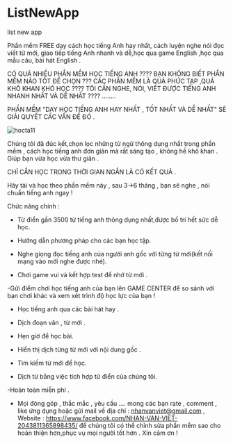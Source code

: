 # ListNewApp
list new app

Phần mềm FREE dạy cách học tiếng Anh hay nhất, cách luyện nghe nói đọc viết từ mới, giao tiếp tiếng Anh nhanh và dễ,học qua game English ,học qua mẫu câu, bài hát English .

CÓ QUÁ NHIỀU PHẦN MỀM HỌC TIẾNG ANH ????
BẠN KHÔNG BIẾT PHẦN MỀM NÀO TỐT ĐỂ CHỌN ???
CÁC PHẦN MỀM LÀ QUÁ PHỨC TẠP ,QUÁ KHÔ KHAN KHÓ HỌC ????
TÔI CẦN NGHE, NÓI, VIẾT ĐƯỢC TIẾNG ANH NHANH NHẤT VÀ DỄ NHẤT ????
........

PHẦN MỀM "DẠY HỌC TIẾNG ANH HAY NHẤT , TỐT NHẤT VÀ DỄ NHẤT" SẼ GIẢI QUYẾT CÁC VẤN ĐỀ ĐÓ .

![hocta11](https://user-images.githubusercontent.com/24662797/122659394-07c21880-d1a2-11eb-82d3-78cb8120936c.png)


Chúng tôi đã đúc kết,chọn lọc những từ ngữ thông dụng nhất trong phần mềm , cách học tiếng anh đơn giản mà rất sáng tạo , không hề khô khan . Giúp bạn vừa học vừa thư giãn .

CHỈ CẦN HỌC TRONG THỜI GIAN NGẮN LÀ CÓ KẾT QUẢ .

Hãy tải và học theo phần mềm này , sau 3->6 tháng , bạn sẽ nghe , nói chuẩn tiếng anh ngay !

Chức năng chính :

- Từ điển gần 3500 từ tiếng anh thông dụng nhất,được bố trí hết sức dễ học.

- Hướng dẫn phương pháp cho các bạn học tập.

- Nghe giọng đọc tiếng anh của người anh gốc với từng từ mới(kết nối mạng vào mới nghe được nhé).

- Chơi game vui và kết hợp test để nhớ từ mới .

-Gửi điểm chơi học tiếng anh của bạn lên GAME CENTER để so sánh với bạn chơi khác và xem xét trình độ học lực của bạn !

- Học tiếng anh qua các bài hát hay .

- Dịch đoạn văn ,  từ mới .

- Hẹn giờ để học bài.

- Hiển thị dịch từng từ mới với nội dung gốc .

- Tìm kiếm từ mới để học.

- Dịch từ bằng việc tích hợp từ điển của chúng tôi.

-Hoàn toàn miễn phí .

- Mọi đóng góp , thắc mắc , yêu cầu .... mong các bạn rate , comment , like ứng dụng hoặc gửi mail về địa chỉ : nhanvanviet@gmail.com , Website : https://www.facebook.com/NHAN-VAN-VIET-2043811365898435/ để chúng tôi có thể chỉnh sửa phần mềm sao cho hoàn thiện hơn,phục vụ mọi người tốt hơn . Xin cảm ơn !
